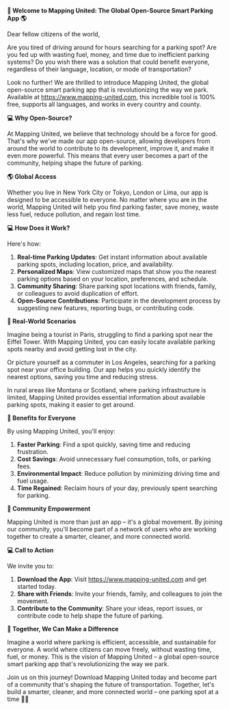 **🚀 Welcome to Mapping United: The Global Open-Source Smart Parking App 🌎**

Dear fellow citizens of the world,

Are you tired of driving around for hours searching for a parking spot? Are you fed up with wasting fuel, money, and time due to inefficient parking systems? Do you wish there was a solution that could benefit everyone, regardless of their language, location, or mode of transportation?

Look no further! We are thrilled to introduce Mapping United, the global open-source smart parking app that is revolutionizing the way we park. Available at https://www.mapping-united.com, this incredible tool is 100% free, supports all languages, and works in every country and county.

**💻 Why Open-Source?**

At Mapping United, we believe that technology should be a force for good. That's why we've made our app open-source, allowing developers from around the world to contribute to its development, improve it, and make it even more powerful. This means that every user becomes a part of the community, helping shape the future of parking.

**🌎 Global Access**

Whether you live in New York City or Tokyo, London or Lima, our app is designed to be accessible to everyone. No matter where you are in the world, Mapping United will help you find parking faster, save money, waste less fuel, reduce pollution, and regain lost time.

**💻 How Does it Work?**

Here's how:

1. **Real-time Parking Updates**: Get instant information about available parking spots, including location, price, and availability.
2. **Personalized Maps**: View customized maps that show you the nearest parking options based on your location, preferences, and schedule.
3. **Community Sharing**: Share parking spot locations with friends, family, or colleagues to avoid duplication of effort.
4. **Open-Source Contributions**: Participate in the development process by suggesting new features, reporting bugs, or contributing code.

**🚗 Real-World Scenarios**

Imagine being a tourist in Paris, struggling to find a parking spot near the Eiffel Tower. With Mapping United, you can easily locate available parking spots nearby and avoid getting lost in the city.

Or picture yourself as a commuter in Los Angeles, searching for a parking spot near your office building. Our app helps you quickly identify the nearest options, saving you time and reducing stress.

In rural areas like Montana or Scotland, where parking infrastructure is limited, Mapping United provides essential information about available parking spots, making it easier to get around.

**💚 Benefits for Everyone**

By using Mapping United, you'll enjoy:

1. **Faster Parking**: Find a spot quickly, saving time and reducing frustration.
2. **Cost Savings**: Avoid unnecessary fuel consumption, tolls, or parking fees.
3. **Environmental Impact**: Reduce pollution by minimizing driving time and fuel usage.
4. **Time Regained**: Reclaim hours of your day, previously spent searching for parking.

**🌟 Community Empowerment**

Mapping United is more than just an app – it's a global movement. By joining our community, you'll become part of a network of users who are working together to create a smarter, cleaner, and more connected world.

**💻 Call to Action**

We invite you to:

1. **Download the App**: Visit https://www.mapping-united.com and get started today.
2. **Share with Friends**: Invite your friends, family, and colleagues to join the movement.
3. **Contribute to the Community**: Share your ideas, report issues, or contribute code to help shape the future of parking.

**🌟 Together, We Can Make a Difference**

Imagine a world where parking is efficient, accessible, and sustainable for everyone. A world where citizens can move freely, without wasting time, fuel, or money. This is the vision of Mapping United – a global open-source smart parking app that's revolutionizing the way we park.

Join us on this journey! Download Mapping United today and become part of a community that's shaping the future of transportation. Together, let's build a smarter, cleaner, and more connected world – one parking spot at a time 🚀💕